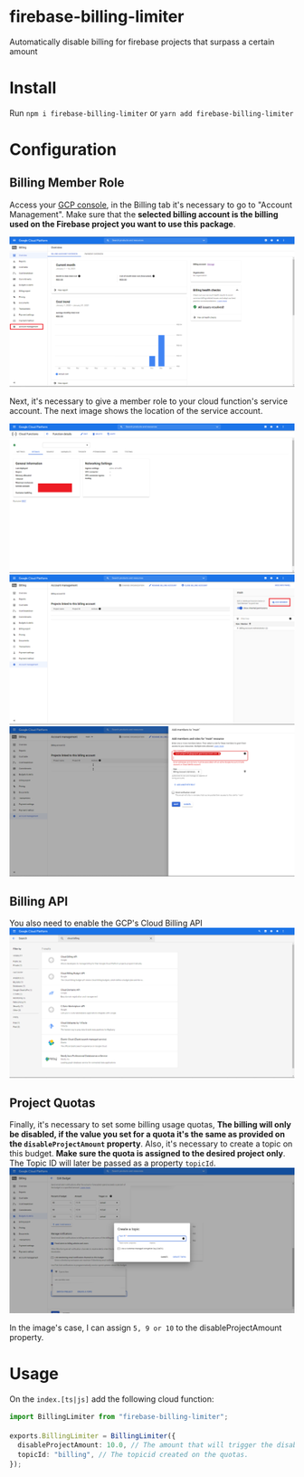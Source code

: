 ﻿# firebase-billing-limiter

Automatically disable billing for firebase projects that surpass a certain amount

# Install

Run `npm i firebase-billing-limiter` or `yarn add firebase-billing-limiter`

# Configuration

## Billing Member Role

Access your [GCP console](https://console.cloud.google.com/), in the Billing tab it's necessary to go to "Account Management".
Make sure that the **selected billing account is the billing used on the Firebase project you want to use this package**.

![](https://raw.githubusercontent.com/ferrarienz0/firebase-billing-limiter/main/assets/usage-01.png)

Next, it's necessary to give a member role to your cloud function's service account. The next image shows the location of the
service account.

![](https://raw.githubusercontent.com/ferrarienz0/firebase-billing-limiter/main/assets/usage-02.png)
![](https://raw.githubusercontent.com/ferrarienz0/firebase-billing-limiter/main/assets/usage-03.png)
![](https://raw.githubusercontent.com/ferrarienz0/firebase-billing-limiter/main/assets/usage-04.png)

## Billing API

You also need to enable the GCP's Cloud Billing API
![](https://raw.githubusercontent.com/ferrarienz0/firebase-billing-limiter/main/assets/usage-05.png)

## Project Quotas

Finally, it's necessary to set some billing usage quotas, **The billing will only be disabled, if the value you set for a quota it's the same as provided on the `disableProjectAmount` property**. Also, it's necessary to create a topic on this budget. **Make sure the quota is assigned to the desired project only**. The Topic ID will later be passed as a property `topicId`.
![](https://raw.githubusercontent.com/ferrarienz0/firebase-billing-limiter/main/assets/usage-06.png)

In the image's case, I can assign `5, 9 or 10` to the disableProjectAmount property.

# Usage

On the `index.[ts|js]` add the following cloud function:

```typescript
import BillingLimiter from "firebase-billing-limiter";

exports.BillingLimiter = BillingLimiter({
  disableProjectAmount: 10.0, // The amount that will trigger the disabling (in your project billing currency).
  topicId: "billing", // The topicid created on the quotas.
});
```
